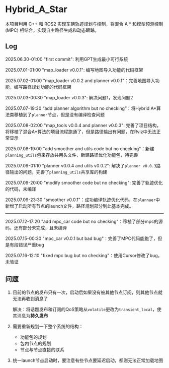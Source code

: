 # Hybrid_A_Star

本项目利用 C++ 和 ROS2 实现车辆轨迹规划与控制，将混合 A * 和模型预测控制 (MPC) 相结合，实现自主路径生成和动态跟踪。

## Log
2025.06.30-01:00 "first commit": 利用GPT生成最小可行系统

2025.07.01-01:00 "map_loader v0.0.1": 编写地图导入功能的代码框架

2025.07.02-01:00 "map_loader v0.0.2 and planner v0.0.1"：完善地图导入功能，编写路径规划功能的代码框架

2025.07.03-00:30 "map_loader v0.0.3": 解决问题1，发现问题2

2025.07.07-19:30 “add planner algorithm but no checking”：将Hybrid A*算法类移植到了`planner`节点，但是没有编译检查问题

2025.07.08-02:00 "map_tools v0.0.4 and planner v0.0.3": 完善了项目结构，将移植了混合A\*算法的项目流程跑通了，但是路径输出有问题，在Rviz中无法正常显示

2025.07.08-19:00 "add smoother and utils code but no checking"：新建`planning_utils`包来存放共用头文件，新建路径优化功能包，待完善

2025.07.09-01:10 "planner v0.0.4 and utils v0.0.2": 解决了`planner v0.0.3`路径输出的问题，完善了`planning_utils`共享库的构建

2025.07.09-20:00 "modify smoother code but no checking": 完善了轨迹优化的代码，未编译

2025.07.09-23:30 "smoother v0.0.1"：成功编译轨迹优化代码，在`plannaer`中新增了启动所有节点的launch文件，路径规划部分到此基本完成。

****

2025.07.12-17:20 "add mpc_car code but no checking"：移植了部分mpc的源码，还有部分未完成，且未编译

2025.07.15-00:30 "mpc_car v0.0.1 but bad bug"：完善了MPC代码能跑了，但是有段错误严重bug

2025.07.16-12:10 "fixed mpc bug but no checking"：使用Cursor修改了bug，未验证


## 问题

1. 目前的节点的发布只有一次，启动后如果没有被其他节点订阅，则其他节点就无法再收到消息了

    解决：将话题发布和订阅的QoS策略从`volatile`更改为`transient_local`，使其消息为**持久发布**

2. 需要重新规划一下整个系统的结构：

    * 功能包的规划
    * 包内节点的规划
    * 节点与节点直接的联系
    
3. 统一launch节点启动时，要注意有些节点要延迟启动，都则无法正常加载地图 